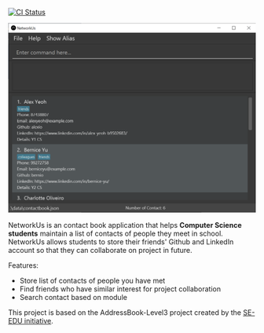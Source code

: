 [![CI Status](https://github.com/AY2122S1-CS2103T-T10-3/tp/workflows/Java%20CI/badge.svg)](https://github.com/AY2122S1-CS2103T-T10-3/tp/actions)

![Ui](docs/images/Ui.png)

NetworkUs is an contact book application that helps **Computer Science students** maintain a list of contacts of people they meet in school.
NetworkUs allows students to store their friends' Github and LinkedIn account so that they can collaborate on project in future.

Features:
* Store list of contacts of people you have met
* Find friends who have similar interest for project collaboration
* Search contact based on module

This project is based on the AddressBook-Level3 project created by the [SE-EDU initiative](https://se-education.org).
